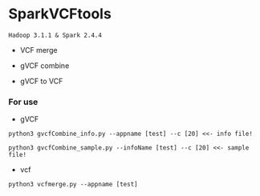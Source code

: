 # SparkVCFtools

``Hadoop 3.1.1 & Spark 2.4.4``

* VCF merge

* gVCF combine

* gVCF to VCF

### **For use**

* gVCF

``python3 gvcfCombine_info.py --appname [test] --c [20] <<- info file!``

``python3 gvcfCombine_sample.py --infoName [test] --c [20] <<- sample file!``

* vcf

``python3 vcfmerge.py --appname [test]``


